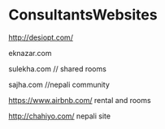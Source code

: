 # ConsultantsWebsites

http://desiopt.com/

eknazar.com

sulekha.com // shared rooms

sajha.com //nepali community

https://www.airbnb.com/  rental and rooms

http://chahiyo.com/   nepali site
